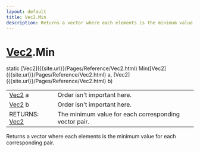 ```yaml
---
layout: default
title: Vec2.Min
description: Returns a vector where each elements is the minimum value for each corresponding pair.
---
```

# [Vec2]({{site.url}}/Pages/Reference/Vec2.html).Min

<div class='signature' markdown='1'>
static [Vec2]({{site.url}}/Pages/Reference/Vec2.html) Min([Vec2]({{site.url}}/Pages/Reference/Vec2.html) a, [Vec2]({{site.url}}/Pages/Reference/Vec2.html) b)
</div>

|  |  |
|--|--|
|[Vec2]({{site.url}}/Pages/Reference/Vec2.html) a|Order isn't important here.|
|[Vec2]({{site.url}}/Pages/Reference/Vec2.html) b|Order isn't important here.|
|RETURNS: [Vec2]({{site.url}}/Pages/Reference/Vec2.html)|The minimum value for each corresponding vector pair.|

Returns a vector where each elements is the minimum
value for each corresponding pair.



